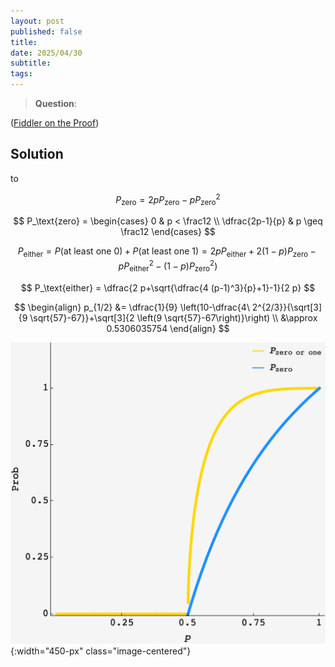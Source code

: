 ```yaml
---
layout: post
published: false
title: 
date: 2025/04/30
subtitle:
tags:
---
```


>**Question**:

<!--more-->

([Fiddler on the Proof](URL))

## Solution

to 

$$ P_\text{zero} = 2p P_\text{zero} - p P^2_\text{zero} $$

$$ P_\text{zero} = 
  \begin{cases} 
    0 & p < \frac12 \\ 
    \dfrac{2p-1}{p} & p \geq \frac12 
  \end{cases} 
$$

$$ P_\text{either} = P(\text{at least one 0}) + P(\text{at least one 1}) = 2p P_\text{either} + 2(1-p)P_\text{zero} - p P^2_\text{either} - (1-p)P^2_\text{zero}) $$

$$ P_\text{either} = \dfrac{2 p+\sqrt{\dfrac{4 (p-1)^3}{p}+1}-1}{2 p} $$

$$ 
  \begin{align}
    p_{1/2} &= \dfrac{1}{9} \left(10-\dfrac{4\ 2^{2/3}}{\sqrt[3]{9 \sqrt{57}-67}}+\sqrt[3]{2 \left(9 \sqrt{57}-67\right)}\right) \\ 
                &\approx 0.5306035754 
  \end{align} 
$$

![](/img/2025-04-30-JS-zero-or-one-tree.png){:width="450-px" class="image-centered"}

<br>
